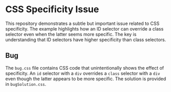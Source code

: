 # CSS Specificity Issue

This repository demonstrates a subtle but important issue related to CSS specificity.  The example highlights how an ID selector can override a class selector even when the latter seems more specific.  The key is understanding that ID selectors have higher specificity than class selectors. 

## Bug

The `bug.css` file contains CSS code that unintentionally shows the effect of specificity. An `id` selector with a `div` overrides a `class` selector with a `div` even though the latter appears to be more specific. The solution is provided in `bugSolution.css`.